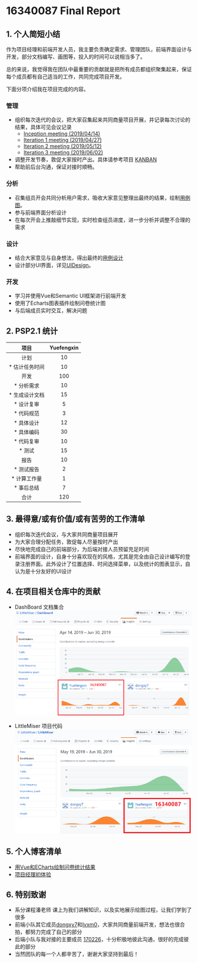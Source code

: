 # 16340087 Final Report
## 1. 个人简短小结
作为项目经理和前端开发人员，我主要负责确定需求、管理团队，前端界面设计与开发，部分文档编写、画图等，投入的时间可以说相当多了。

总的来说，我觉得我在团队中最重要的贡献就是把所有成员都组织聚集起来，保证每个成员都有自己适当的工作，共同完成项目开发。

下面分项介绍我在项目完成的内容。
### 管理
- 组织每次迭代的会议，把大家召集起来共同商量项目开展，并记录每次讨论的结果，具体可见会议记录
    - [Inception meeting (2019/04/14)](../MeetingRecords/Inception-meeting.md)
    - [Iteration 1 meeting (2019/04/27)](../MeetingRecords/Iteration-1-meeting.md)
    - [Iteration 2 meeting (2019/05/12)](../MeetingRecords/Iteration-2-meeting-frontend.md)
    - [Iteration 3 meeting (2019/06/02)](../MeetingRecords/Iteration-3-meeting.md)
- 调整开发节奏，敦促大家按时产出。具体请参考项目 [KANBAN](https://github.com/orgs/LittleMiser/projects)
- 帮助前后台沟通，保证对接时顺畅。

### 分析
- 召集组员开会共同分析用户需求，吸收大家意见整理出最终的结果，绘制[用例图](../6-1-UsecaseDiagram.md)。
- 参与前端界面分析设计
- 在每次开会上推敲细节实现，实时检查组员进度，进一步分析并调整不合理的需求

### 设计
- 结合大家意见与自身想法，得出最终的[用例设计](../7-5-UsecaseDesign.md)
- 设计部分UI界面，详见[UIDesign](../7-1-UIDesign.md)。

### 开发
- 学习并使用Vue和Semantic UI框架进行前端开发
- 使用了Echarts图表插件绘制问卷统计图
- 与后端成员实时交互，解决问题

## 2. PSP2.1 统计  

|      项目      | Yuefengxin | 
| :------------: | :--: | 
|      计划      |   10   |
| * 估计任务时间 |   10  |
|      开发      |   100   |
|   * 分析需求   |   10   |
| * 生成设计文档 |   15   |
|   * 设计复审   |   5   |
|   * 代码规范   |   3   |
|   * 具体设计   |    12  |
|    * 具体编码  |   30   |
|   * 代码复审   |   10   |
|    * 测试      |   15   |
|    报告        |  10   |
|   * 测试报告   |   2   |
|  * 计算工作量  |   1   |
|  * 事后总结    |   7   |
|      合计      |   120   |

## 3. 最得意/或有价值/或有苦劳的工作清单
- 组织每次迭代会议，与大家共同商量项目展开
- 为大家合理分配任务，敦促每人尽量按时产出
- 尽快地完成自己的前端部分，为后端对接人员预留充足时间
- 前端界面的设计，自身十分喜欢现在的风格，尤其是完全由自己设计编写的登录注册界面。此外设计了位置选择、时间选择菜单，以及统计的图表显示，自认为是十分友好的UI设计

## 4. 在项目相关仓库中的贡献
- DashBoard 文档集合
  ![文档贡献](../../images/87-1.PNG)

- LittleMiser 项目代码  
  ![代码贡献](../../images/87-2.PNG)

## 5. 个人博客清单
- [用Vue和ECharts绘制问卷统计结果](https://blog.csdn.net/sinat_36332694/article/details/94323199)
- [项目经理初体验](https://blog.csdn.net/sinat_36332694/article/details/94331928)

## 6. 特别致谢
- 系分课程潘老师 课上为我们讲解知识，以及实地展示绘图过程，让我们学到了很多
- 前端小队其它成员[dongxy7](https://github.com/dongxy7)和[lvxm0](https://github.com/lvxm0)，大家共同商量前端开发，想法也很合拍，都努力完成了自己的部分
- 后端小队与我对接的主要成员 [170226](https://github.com/170226)，十分积极地彼此沟通，很好的完成彼此的部分
- 当然团队的每一个人都辛苦了，谢谢大家坚持到最后！